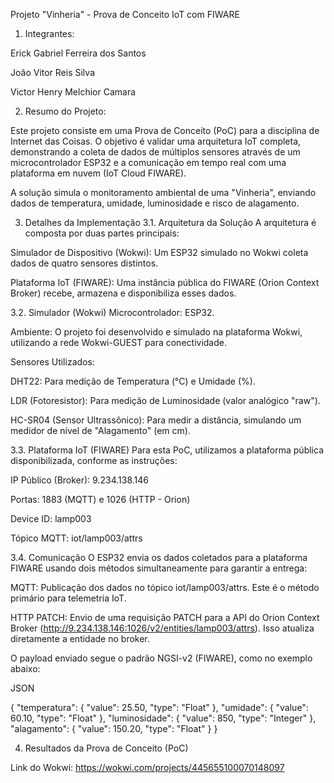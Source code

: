 Projeto "Vinheria" - Prova de Conceito IoT com FIWARE
1. Integrantes:

Erick Gabriel Ferreira dos Santos

João Vitor Reis Silva

Victor Henry Melchior Camara

2. Resumo do Projeto: 

Este projeto consiste em uma Prova de Conceito (PoC) para a disciplina de Internet das Coisas. O objetivo é validar uma arquitetura IoT completa, demonstrando a coleta de dados de múltiplos sensores através de um microcontrolador ESP32 e a comunicação em tempo real com uma plataforma em nuvem (IoT Cloud FIWARE).

A solução simula o monitoramento ambiental de uma "Vinheria", enviando dados de temperatura, umidade, luminosidade e risco de alagamento.

3. Detalhes da Implementação
3.1. Arquitetura da Solução
A arquitetura é composta por duas partes principais:

Simulador de Dispositivo (Wokwi): Um ESP32 simulado no Wokwi coleta dados de quatro sensores distintos.

Plataforma IoT (FIWARE): Uma instância pública do FIWARE (Orion Context Broker) recebe, armazena e disponibiliza esses dados.

3.2. Simulador (Wokwi)
Microcontrolador: ESP32.

Ambiente: O projeto foi desenvolvido e simulado na plataforma Wokwi, utilizando a rede Wokwi-GUEST para conectividade.

Sensores Utilizados:

DHT22: Para medição de Temperatura (°C) e Umidade (%).

LDR (Fotoresistor): Para medição de Luminosidade (valor analógico "raw").

HC-SR04 (Sensor Ultrassônico): Para medir a distância, simulando um medidor de nível de "Alagamento" (em cm).

3.3. Plataforma IoT (FIWARE)
Para esta PoC, utilizamos a plataforma pública disponibilizada, conforme as instruções:

IP Público (Broker): 9.234.138.146

Portas: 1883 (MQTT) e 1026 (HTTP - Orion)

Device ID: lamp003

Tópico MQTT: iot/lamp003/attrs

3.4. Comunicação
O ESP32 envia os dados coletados para a plataforma FIWARE usando dois métodos simultaneamente para garantir a entrega:

MQTT: Publicação dos dados no tópico iot/lamp003/attrs. Este é o método primário para telemetria IoT.

HTTP PATCH: Envio de uma requisição PATCH para a API do Orion Context Broker (http://9.234.138.146:1026/v2/entities/lamp003/attrs). Isso atualiza diretamente a entidade no broker.

O payload enviado segue o padrão NGSI-v2 (FIWARE), como no exemplo abaixo:

JSON

{
  "temperatura": { "value": 25.50, "type": "Float" },
  "umidade": { "value": 60.10, "type": "Float" },
  "luminosidade": { "value": 850, "type": "Integer" },
  "alagamento": { "value": 150.20, "type": "Float" }
}


4. Resultados da Prova de Conceito (PoC)

Link do Wokwi: https://wokwi.com/projects/445655100070148097
